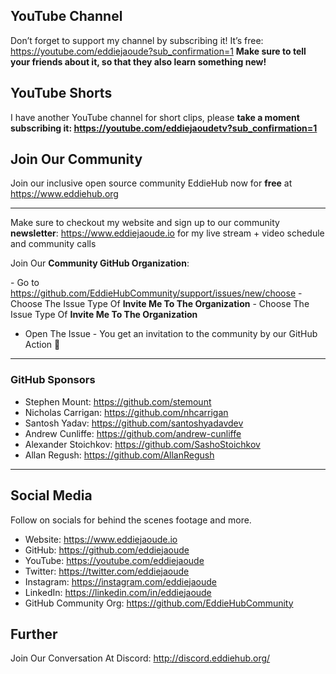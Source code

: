 ## YouTube Channel
Don’t forget to support my channel by subscribing it! It’s free: https://youtube.com/eddiejaoude?sub_confirmation=1
**Make sure to tell your friends about it, so that they also learn something new!**

## YouTube Shorts
I have another YouTube channel for short clips, please **take a moment subscribing it: https://youtube.com/eddiejaoudetv?sub_confirmation=1**

## Join Our Community
Join our inclusive open source community EddieHub now for **free** at https://www.eddiehub.org
 
---

Make sure to checkout my website and sign up to our community **newsletter**: https://www.eddiejaoude.io for my live stream + video schedule and community calls

Join Our **Community GitHub Organization**:
 
\- Go to https://github.com/EddieHubCommunity/support/issues/new/choose
\- Choose The Issue Type Of **Invite Me To The Organization**
\- Choose The Issue Type Of **Invite Me To The Organization**
- Open The Issue
\- You get an invitation to the community by our GitHub Action 🎉

---

### GitHub Sponsors
- Stephen Mount: https://github.com/stemount
- Nicholas Carrigan: https://github.com/nhcarrigan
- Santosh Yadav: https://github.com/santoshyadavdev
- Andrew Cunliffe: https://github.com/andrew-cunliffe
- Alexander Stoichkov: https://github.com/SashoStoichkov
- Allan Regush: https://github.com/AllanRegush
 
---
 
## Social Media
Follow on socials for behind the scenes footage and more.

- Website: https://www.eddiejaoude.io 
- GitHub: https://github.com/eddiejaoude
- YouTube: https://youtube.com/eddiejaoude
- Twitter: https://twitter.com/eddiejaoude
- Instagram: https://instagram.com/eddiejaoude
- LinkedIn: https://linkedin.com/in/eddiejaoude
- GitHub Community Org: https://github.com/EddieHubCommunity

## Further
Join Our Conversation At Discord: http://discord.eddiehub.org/
